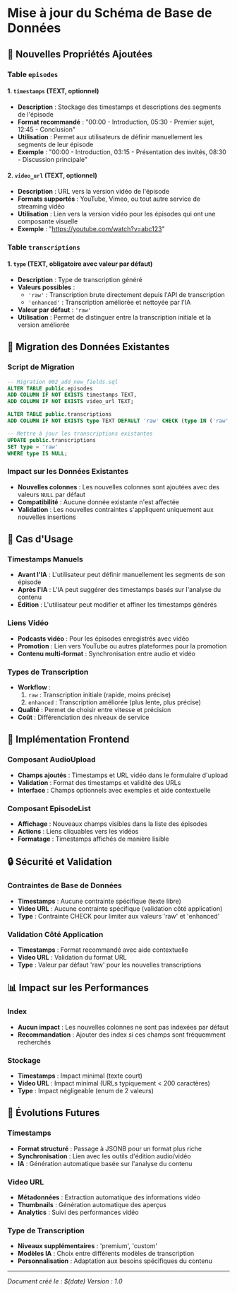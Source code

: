 # Mise à jour du Schéma de Base de Données

## 📝 Nouvelles Propriétés Ajoutées

### Table `episodes`

#### 1. `timestamps` (TEXT, optionnel)
- **Description** : Stockage des timestamps et descriptions des segments de l'épisode
- **Format recommandé** : "00:00 - Introduction, 05:30 - Premier sujet, 12:45 - Conclusion"
- **Utilisation** : Permet aux utilisateurs de définir manuellement les segments de leur épisode
- **Exemple** : "00:00 - Introduction, 03:15 - Présentation des invités, 08:30 - Discussion principale"

#### 2. `video_url` (TEXT, optionnel)
- **Description** : URL vers la version vidéo de l'épisode
- **Formats supportés** : YouTube, Vimeo, ou tout autre service de streaming vidéo
- **Utilisation** : Lien vers la version vidéo pour les épisodes qui ont une composante visuelle
- **Exemple** : "https://youtube.com/watch?v=abc123"

### Table `transcriptions`

#### 1. `type` (TEXT, obligatoire avec valeur par défaut)
- **Description** : Type de transcription généré
- **Valeurs possibles** :
  - `'raw'` : Transcription brute directement depuis l'API de transcription
  - `'enhanced'` : Transcription améliorée et nettoyée par l'IA
- **Valeur par défaut** : `'raw'`
- **Utilisation** : Permet de distinguer entre la transcription initiale et la version améliorée

## 🔄 Migration des Données Existantes

### Script de Migration
```sql
-- Migration 002_add_new_fields.sql
ALTER TABLE public.episodes 
ADD COLUMN IF NOT EXISTS timestamps TEXT,
ADD COLUMN IF NOT EXISTS video_url TEXT;

ALTER TABLE public.transcriptions 
ADD COLUMN IF NOT EXISTS type TEXT DEFAULT 'raw' CHECK (type IN ('raw', 'enhanced'));

-- Mettre à jour les transcriptions existantes
UPDATE public.transcriptions 
SET type = 'raw' 
WHERE type IS NULL;
```

### Impact sur les Données Existantes
- **Nouvelles colonnes** : Les nouvelles colonnes sont ajoutées avec des valeurs `NULL` par défaut
- **Compatibilité** : Aucune donnée existante n'est affectée
- **Validation** : Les nouvelles contraintes s'appliquent uniquement aux nouvelles insertions

## 🎯 Cas d'Usage

### Timestamps Manuels
- **Avant l'IA** : L'utilisateur peut définir manuellement les segments de son épisode
- **Après l'IA** : L'IA peut suggérer des timestamps basés sur l'analyse du contenu
- **Édition** : L'utilisateur peut modifier et affiner les timestamps générés

### Liens Vidéo
- **Podcasts vidéo** : Pour les épisodes enregistrés avec vidéo
- **Promotion** : Lien vers YouTube ou autres plateformes pour la promotion
- **Contenu multi-format** : Synchronisation entre audio et vidéo

### Types de Transcription
- **Workflow** : 
  1. `raw` : Transcription initiale (rapide, moins précise)
  2. `enhanced` : Transcription améliorée (plus lente, plus précise)
- **Qualité** : Permet de choisir entre vitesse et précision
- **Coût** : Différenciation des niveaux de service

## 🚀 Implémentation Frontend

### Composant AudioUpload
- **Champs ajoutés** : Timestamps et URL vidéo dans le formulaire d'upload
- **Validation** : Format des timestamps et validité des URLs
- **Interface** : Champs optionnels avec exemples et aide contextuelle

### Composant EpisodeList
- **Affichage** : Nouveaux champs visibles dans la liste des épisodes
- **Actions** : Liens cliquables vers les vidéos
- **Formatage** : Timestamps affichés de manière lisible

## 🔒 Sécurité et Validation

### Contraintes de Base de Données
- **Timestamps** : Aucune contrainte spécifique (texte libre)
- **Video URL** : Aucune contrainte spécifique (validation côté application)
- **Type** : Contrainte CHECK pour limiter aux valeurs 'raw' et 'enhanced'

### Validation Côté Application
- **Timestamps** : Format recommandé avec aide contextuelle
- **Video URL** : Validation du format URL
- **Type** : Valeur par défaut 'raw' pour les nouvelles transcriptions

## 📊 Impact sur les Performances

### Index
- **Aucun impact** : Les nouvelles colonnes ne sont pas indexées par défaut
- **Recommandation** : Ajouter des index si ces champs sont fréquemment recherchés

### Stockage
- **Timestamps** : Impact minimal (texte court)
- **Video URL** : Impact minimal (URLs typiquement < 200 caractères)
- **Type** : Impact négligeable (enum de 2 valeurs)

## 🔮 Évolutions Futures

### Timestamps
- **Format structuré** : Passage à JSONB pour un format plus riche
- **Synchronisation** : Lien avec les outils d'édition audio/vidéo
- **IA** : Génération automatique basée sur l'analyse du contenu

### Video URL
- **Métadonnées** : Extraction automatique des informations vidéo
- **Thumbnails** : Génération automatique des aperçus
- **Analytics** : Suivi des performances vidéo

### Type de Transcription
- **Niveaux supplémentaires** : 'premium', 'custom'
- **Modèles IA** : Choix entre différents modèles de transcription
- **Personnalisation** : Adaptation aux besoins spécifiques du contenu

---

*Document créé le : $(date)*
*Version : 1.0*
